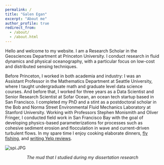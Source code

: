 ```yaml
---
permalink: /
title: "Galen Egan"
excerpt: "About me"
author_profile: true
redirect_from: 
  - /about/
  - /about.html
---
```


<!-- Google tag (gtag.js) -->
<script async src="https://www.googletagmanager.com/gtag/js?id=G-1G9CHBPGPG"></script>
<script>
  window.dataLayer = window.dataLayer || [];
  function gtag(){dataLayer.push(arguments);}
  gtag('js', new Date());

  gtag('config', 'G-1G9CHBPGPG');
</script>

Hello and welcome to my website. I am a Research Scholar in the Geosciences Department at Princeton University. I conduct research in fluid dynamics and physical oceanography, with a particular focus on low-cost and distributed sensing techniques.

Before Princeton, I worked in both academia and industry: I was an Assistant Professor in the Mathematics Department at Seattle University, where I taught undergraduate math and graduate level data science courses. And before that, I worked for three years as a Data Scientist and Senior Research Scientist at Sofar Ocean, an ocean tech startup based in San Francisco. I completed my PhD and a stint as a postdoctoral scholar in the Bob and Norma Street Environmental Fluid Mechanics Laboratory at Stanford University. Working with Professors Stephen Monismith and Oliver Fringer, I conducted field work in San Francisco Bay with the goal of developing physics-based parameterizations for processes such as cohesive sediment erosion and flocculation in wave and current-driven turbulent flows. In my spare time I enjoy cooking elaborate dinners, [fly fishing](../images/flyfishing.jpeg), and [writing Yelp reviews](https://www.yelp.com/user_details_reviews_self?userid=yosI54Xkh_tT0iL6U8STCQ).

![spi.JPG](../images/spi.JPG)
<div align="center"> <em>The mud that I studied during my dissertation research</em> </div>
